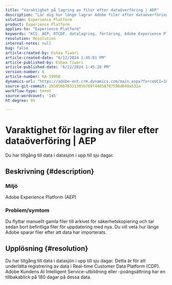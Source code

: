 ```yaml
---
title: "Varaktighet på lagring av filer efter dataöverföring | AEP"
description: "Lär dig hur länge lagrar Adobe filer efter dataöverföring."
solution: Experience Platform
product: Experience Platform
applies-to: "Experience Platform"
keywords: "KCS, AEP, RTCDP, datalagring, förtäring, Adobe Experience Platform, Experience Platform, datasjön"
resolution: Resolution
internal-notes: null
bug: false
article-created-by: Eshaa Tiwari
article-created-date: "6/12/2024 1:45:01 PM"
article-published-by: Eshaa Tiwari
article-published-date: "6/12/2024 1:45:20 PM"
version-number: 6
article-number: KA-19958
dynamics-url: "https://adobe-ent.crm.dynamics.com/main.aspx?forceUCI=1&pagetype=entityrecord&etn=knowledgearticle&id=9c5b47f2-c128-ef11-840a-6045bd029b18"
source-git-commit: 2b5050b76331395b769f44058707598d649a532a
workflow-type: tm+mt
source-wordcount: '145'
ht-degree: 0%

---
```


# Varaktighet för lagring av filer efter dataöverföring | AEP


Du har tillgång till data i datasjön i upp till sju dagar.

## Beskrivning {#description}


### <b>Miljö</b>

Adobe Experience Platform (AEP)

### <b>Problem/symtom</b>

Du flyttar manuellt gamla filer till arkivet för säkerhetskopiering och tar sedan bort befintliga filer för uppdatering med nya. Du vill veta hur länge Adobe sparar filer efter att data har importerats.




## Upplösning {#resolution}


Du har tillgång till data i datasjön i upp till sju dagar. Detta är för att underlätta registrering av data i Real-time Customer Data Platform (CDP). Adobe Kundens AI Intelligent Service-utbildning eller -poängsättning har en tillbakablick på 180 dagar på dessa data.
